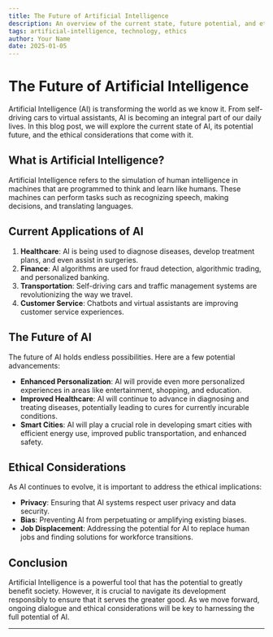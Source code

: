 ```yaml
---
title: The Future of Artificial Intelligence
description: An overview of the current state, future potential, and ethical considerations of AI.
tags: artificial-intelligence, technology, ethics
author: Your Name
date: 2025-01-05
---
```


# The Future of Artificial Intelligence

Artificial Intelligence (AI) is transforming the world as we know it. From self-driving cars to virtual assistants, AI is becoming an integral part of our daily lives. In this blog post, we will explore the current state of AI, its potential future, and the ethical considerations that come with it.

## What is Artificial Intelligence?

Artificial Intelligence refers to the simulation of human intelligence in machines that are programmed to think and learn like humans. These machines can perform tasks such as recognizing speech, making decisions, and translating languages.

## Current Applications of AI

1. **Healthcare**: AI is being used to diagnose diseases, develop treatment plans, and even assist in surgeries.
2. **Finance**: AI algorithms are used for fraud detection, algorithmic trading, and personalized banking.
3. **Transportation**: Self-driving cars and traffic management systems are revolutionizing the way we travel.
4. **Customer Service**: Chatbots and virtual assistants are improving customer service experiences.

## The Future of AI

The future of AI holds endless possibilities. Here are a few potential advancements:

- **Enhanced Personalization**: AI will provide even more personalized experiences in areas like entertainment, shopping, and education.
- **Improved Healthcare**: AI will continue to advance in diagnosing and treating diseases, potentially leading to cures for currently incurable conditions.
- **Smart Cities**: AI will play a crucial role in developing smart cities with efficient energy use, improved public transportation, and enhanced safety.

## Ethical Considerations

As AI continues to evolve, it is important to address the ethical implications:

- **Privacy**: Ensuring that AI systems respect user privacy and data security.
- **Bias**: Preventing AI from perpetuating or amplifying existing biases.
- **Job Displacement**: Addressing the potential for AI to replace human jobs and finding solutions for workforce transitions.

## Conclusion

Artificial Intelligence is a powerful tool that has the potential to greatly benefit society. However, it is crucial to navigate its development responsibly to ensure that it serves the greater good. As we move forward, ongoing dialogue and ethical considerations will be key to harnessing the full potential of AI.

---
